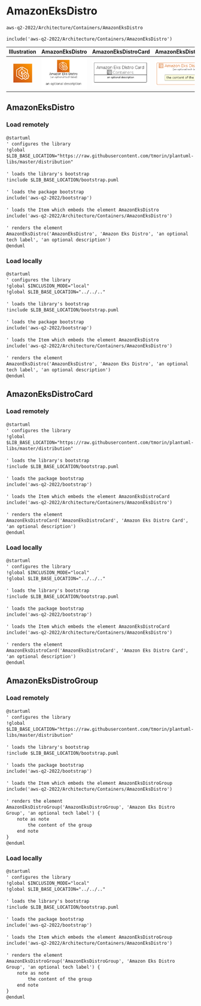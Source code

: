 # AmazonEksDistro


```text
aws-q2-2022/Architecture/Containers/AmazonEksDistro
```

```text
include('aws-q2-2022/Architecture/Containers/AmazonEksDistro')
```



| Illustration | AmazonEksDistro | AmazonEksDistroCard | AmazonEksDistroGroup |
| :---: | :---: | :---: | :---: |
| ![illustration for Illustration](../../../aws-q2-2022/Architecture/Containers/AmazonEksDistro.png) | ![illustration for AmazonEksDistro](../../../aws-q2-2022/Architecture/Containers/AmazonEksDistro.Local.png) | ![illustration for AmazonEksDistroCard](../../../aws-q2-2022/Architecture/Containers/AmazonEksDistroCard.Local.png) | ![illustration for AmazonEksDistroGroup](../../../aws-q2-2022/Architecture/Containers/AmazonEksDistroGroup.Local.png) |




## AmazonEksDistro

### Load remotely
```plantuml
@startuml
' configures the library
!global $LIB_BASE_LOCATION="https://raw.githubusercontent.com/tmorin/plantuml-libs/master/distribution"

' loads the library's bootstrap
!include $LIB_BASE_LOCATION/bootstrap.puml

' loads the package bootstrap
include('aws-q2-2022/bootstrap')

' loads the Item which embeds the element AmazonEksDistro
include('aws-q2-2022/Architecture/Containers/AmazonEksDistro')

' renders the element
AmazonEksDistro('AmazonEksDistro', 'Amazon Eks Distro', 'an optional tech label', 'an optional description')
@enduml
```

### Load locally
```plantuml
@startuml
' configures the library
!global $INCLUSION_MODE="local"
!global $LIB_BASE_LOCATION="../../.."

' loads the library's bootstrap
!include $LIB_BASE_LOCATION/bootstrap.puml

' loads the package bootstrap
include('aws-q2-2022/bootstrap')

' loads the Item which embeds the element AmazonEksDistro
include('aws-q2-2022/Architecture/Containers/AmazonEksDistro')

' renders the element
AmazonEksDistro('AmazonEksDistro', 'Amazon Eks Distro', 'an optional tech label', 'an optional description')
@enduml
```

## AmazonEksDistroCard

### Load remotely
```plantuml
@startuml
' configures the library
!global $LIB_BASE_LOCATION="https://raw.githubusercontent.com/tmorin/plantuml-libs/master/distribution"

' loads the library's bootstrap
!include $LIB_BASE_LOCATION/bootstrap.puml

' loads the package bootstrap
include('aws-q2-2022/bootstrap')

' loads the Item which embeds the element AmazonEksDistroCard
include('aws-q2-2022/Architecture/Containers/AmazonEksDistro')

' renders the element
AmazonEksDistroCard('AmazonEksDistroCard', 'Amazon Eks Distro Card', 'an optional description')
@enduml
```

### Load locally
```plantuml
@startuml
' configures the library
!global $INCLUSION_MODE="local"
!global $LIB_BASE_LOCATION="../../.."

' loads the library's bootstrap
!include $LIB_BASE_LOCATION/bootstrap.puml

' loads the package bootstrap
include('aws-q2-2022/bootstrap')

' loads the Item which embeds the element AmazonEksDistroCard
include('aws-q2-2022/Architecture/Containers/AmazonEksDistro')

' renders the element
AmazonEksDistroCard('AmazonEksDistroCard', 'Amazon Eks Distro Card', 'an optional description')
@enduml
```

## AmazonEksDistroGroup

### Load remotely
```plantuml
@startuml
' configures the library
!global $LIB_BASE_LOCATION="https://raw.githubusercontent.com/tmorin/plantuml-libs/master/distribution"

' loads the library's bootstrap
!include $LIB_BASE_LOCATION/bootstrap.puml

' loads the package bootstrap
include('aws-q2-2022/bootstrap')

' loads the Item which embeds the element AmazonEksDistroGroup
include('aws-q2-2022/Architecture/Containers/AmazonEksDistro')

' renders the element
AmazonEksDistroGroup('AmazonEksDistroGroup', 'Amazon Eks Distro Group', 'an optional tech label') {
    note as note
        the content of the group
    end note
}
@enduml
```

### Load locally
```plantuml
@startuml
' configures the library
!global $INCLUSION_MODE="local"
!global $LIB_BASE_LOCATION="../../.."

' loads the library's bootstrap
!include $LIB_BASE_LOCATION/bootstrap.puml

' loads the package bootstrap
include('aws-q2-2022/bootstrap')

' loads the Item which embeds the element AmazonEksDistroGroup
include('aws-q2-2022/Architecture/Containers/AmazonEksDistro')

' renders the element
AmazonEksDistroGroup('AmazonEksDistroGroup', 'Amazon Eks Distro Group', 'an optional tech label') {
    note as note
        the content of the group
    end note
}
@enduml
```

